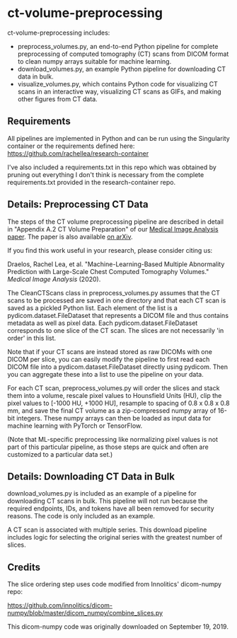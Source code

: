 # ct-volume-preprocessing

ct-volume-preprocessing includes:
* preprocess_volumes.py, an end-to-end Python
pipeline for complete preprocessing of computed tomography (CT) scans from
DICOM format to clean numpy arrays suitable for machine learning.
* download_volumes.py, an example Python pipeline for downloading CT data in bulk.
* visualize_volumes.py, which contains Python code for visualizing CT scans in
an interactive way, visualizing CT scans as GIFs, and making other figures
from CT data.

## Requirements

All pipelines are implemented in Python and can be run using the Singularity
container or the requirements defined here:
https://github.com/rachellea/research-container

I've also included a requirements.txt in this repo which was
obtained by pruning out everything I don't think is necessary from the
complete requirements.txt provided in the research-container repo. 

## Details: Preprocessing CT Data

The steps of the CT volume preprocessing pipeline are described in detail in
"Appendix A.2 CT Volume Preparation" of our [Medical Image Analysis paper](https://doi.org/10.1016/j.media.2020.101857).
The paper is also available [on arXiv](https://arxiv.org/ftp/arxiv/papers/2002/2002.04752.pdf).

If you find this work useful in your research, please consider citing us:

Draelos, Rachel Lea, et al. "Machine-Learning-Based Multiple Abnormality Prediction with Large-Scale Chest Computed Tomography Volumes." *Medical Image Analysis* (2020).

The CleanCTScans class in preprocess_volumes.py assumes that the CT scans
to be processed are saved in one directory and that each CT scan is saved as
a pickled Python list. Each element of the list is a pydicom.dataset.FileDataset
that represents a DICOM file and thus contains metadata as well as pixel data.
Each pydicom.dataset.FileDataset corresponds to one slice of the CT scan.
The slices are not necessarily 'in order' in this list.

Note that if your CT scans are instead stored as raw DICOMs with one DICOM per
slice, you can easily modify the pipeline to first read each DICOM file into a
pydicom.dataset.FileDataset directly using pydicom. Then you can aggregate these
into a list to use the pipeline on your data.

For each CT scan, preprocess_volumes.py will order the slices and stack
them into a volume, rescale pixel values to Hounsfield Units (HU), clip
the pixel values to [-1000 HU, +1000 HU], resample to spacing of
0.8 x 0.8 x 0.8 mm, and save the final CT volume as a zip-compressed
numpy array of 16-bit integers. These numpy arrays can then be loaded
as input data for machine learning with PyTorch or TensorFlow.

(Note that ML-specific preprocessing like normalizing pixel values is
not part of this particular pipeline, as those steps are quick and often are
customized to a particular data set.)

## Details: Downloading CT Data in Bulk

download_volumes.py is included as an example of a pipeline for downloading
CT scans in bulk. This pipeline will not run because the required endpoints,
IDs, and tokens have all been removed for security reasons. The code is only
included as an example.

A CT scan is associated with multiple series. This download pipeline includes
logic for selecting the original series with the greatest number of slices.

## Credits

The slice ordering step uses code modified from Innolitics' dicom-numpy repo:

https://github.com/innolitics/dicom-numpy/blob/master/dicom_numpy/combine_slices.py

This dicom-numpy code was originally downloaded on September 19, 2019.
